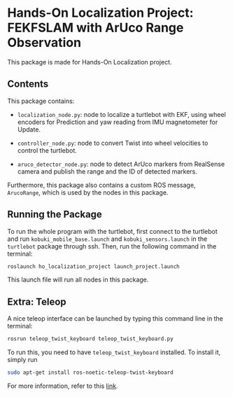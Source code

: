 # Hands-On Localization Project: FEKFSLAM with ArUco Range Observation

This package is made for Hands-On Localization project.

## Contents

This package contains:

* `localization_node.py`: node to localize a turtlebot with EKF, using wheel encoders for Prediction and yaw reading from IMU magnetometer for Update.

* `controller_node.py`: node to convert Twist into wheel velocities to control the turtlebot.

* `aruco_detector_node.py`: node to detect ArUco markers from RealSense camera and publish the range and the ID of detected markers.

Furthermore, this package also contains a custom ROS message, `ArucoRange`, which is used by the nodes in this package.

## Running the Package

To run the whole program with the turtlebot, first connect to the turtlebot and run `kobuki_mobile_base.launch` and `kobuki_sensors.launch` in the `turtlebot` package through ssh. Then, run the following command in the terminal:

```bash
roslaunch ho_localization_project launch_project.launch
```

This launch file will run all nodes in this package.

## Extra: Teleop

A nice teleop interface can be launched by typing this command line in the terminal:

```bash
rosrun teleop_twist_keyboard teleop_twist_keyboard.py 
```

To run this, you need to have `teleop_twist_keyboard` installed. To install it, simply run

```bash
sudo apt-get install ros-noetic-teleop-twist-keyboard
```

For more information, refer to this [link](https://wiki.ros.org/teleop_twist_keyboard).